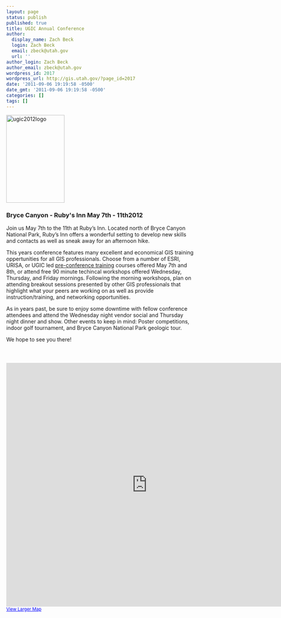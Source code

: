 ```yaml
---
layout: page
status: publish
published: true
title: UGIC Annual Conference
author:
  display_name: Zach Beck
  login: Zach Beck
  email: zbeck@utah.gov
  url: ''
author_login: Zach Beck
author_email: zbeck@utah.gov
wordpress_id: 2017
wordpress_url: http://gis.utah.gov/?page_id=2017
date: '2011-09-06 19:19:58 -0500'
date_gmt: '2011-09-06 19:19:58 -0500'
categories: []
tags: []
---
```

<p><img class="ngg-singlepic ngg-left alignleft" src="http://gis.utah.gov/gallery/ugic/ugic2012logo.jpg" alt="ugic2012logo" width="155" height="234" /></p>
<h3>Bryce Canyon - Ruby's Inn May 7th - 11th2012</h3>
<p>Join us May 7th to the 11th at Ruby’s Inn. Located north of Bryce Canyon National Park, Ruby’s Inn offers a wonderful setting to develop new skills and contacts as well as sneak away for an afternoon hike.</p>
<p>This years conference features many excellent and economical GIS training oppertunities for all GIS professionals. Choose from a number of ESRI, URISA, or UGIC led <a href="http://gis.utah.gov/ugic-conference/pre-conference-training">pre-conference training</a> courses offered May 7th and 8th, or attend free 90 minute techincal workshops offered Wednesday, Thursday, and Friday mornings. Following the morning workshops, plan on attending breakout sessions presented by other GIS professionals that highlight what your peers are working on as well as provide instruction/training, and networking opportunities.</p>
<p>As in years past, be sure to enjoy some downtime with fellow conference attendees and attend the Wednesday night vendor social and Thursday night dinner and show. Other events to keep in mind: Poster competitions, indoor golf tournament, and Bryce Canyon National Park geologic tour.</p>
<p>We hope to see you there!</p>
<h3></h3>
<p>&nbsp;</p>
<p><iframe width="750" height="650" frameborder="0" scrolling="no" marginheight="0" marginwidth="0" src="http://www.arcgis.com/home/webmap/templates/OnePane/basicviewer/embed.html?webmap=2f939873708b4b309ae3072a589b61af&amp;gcsextent=-115.9922,36.5082,-106.7966,42.162&amp;displayslider=true&amp;displayscalebar=true&amp;displaylegend=true&amp;displaydetails=true&amp;displaybasemaps=true"></iframe><br /><small><a href="http://www.arcgis.com/home/webmap/viewer.html?webmap=2f939873708b4b309ae3072a589b61af&amp;extent=-115.9922,36.5082,-106.7966,42.162" style="color:#0000FF;text-align:left" target="_blank">View Larger Map</a></small></p>
